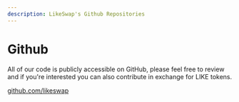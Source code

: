 ```yaml
---
description: LikeSwap's Github Repositories
---
```


# Github

All of our code is publicly accessible on GitHub, please feel free to review and if you're interested you can also contribute in exchange for LIKE tokens.

[github.com/likeswap](https://github.com/likeswap)
